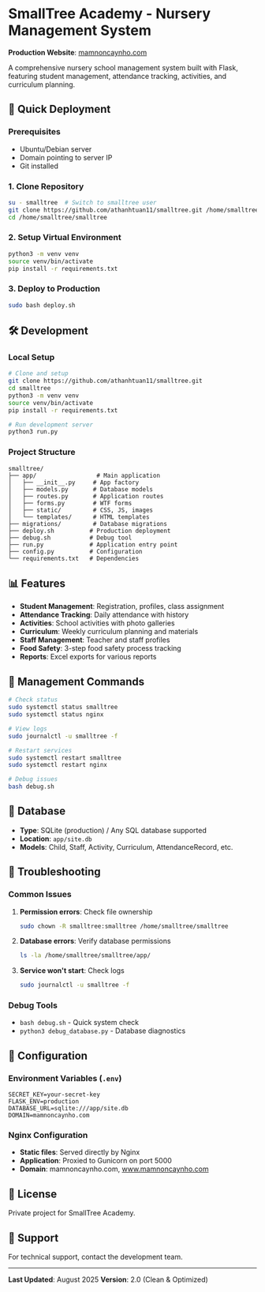 # SmallTree Academy - Nursery Management System

**Production Website**: [mamnoncaynho.com](http://mamnoncaynho.com)

A comprehensive nursery school management system built with Flask, featuring student management, attendance tracking, activities, and curriculum planning.

## 🚀 Quick Deployment

### Prerequisites
- Ubuntu/Debian server
- Domain pointing to server IP
- Git installed

### 1. Clone Repository
```bash
su - smalltree  # Switch to smalltree user
git clone https://github.com/athanhtuan11/smalltree.git /home/smalltree/smalltree
cd /home/smalltree/smalltree
```

### 2. Setup Virtual Environment
```bash
python3 -m venv venv
source venv/bin/activate
pip install -r requirements.txt
```

### 3. Deploy to Production
```bash
sudo bash deploy.sh
```

## 🛠️ Development

### Local Setup
```bash
# Clone and setup
git clone https://github.com/athanhtuan11/smalltree.git
cd smalltree
python3 -m venv venv
source venv/bin/activate
pip install -r requirements.txt

# Run development server
python3 run.py
```

### Project Structure
```
smalltree/
├── app/                 # Main application
│   ├── __init__.py     # App factory
│   ├── models.py       # Database models
│   ├── routes.py       # Application routes
│   ├── forms.py        # WTF forms
│   ├── static/         # CSS, JS, images
│   └── templates/      # HTML templates
├── migrations/         # Database migrations
├── deploy.sh          # Production deployment
├── debug.sh           # Debug tool
├── run.py             # Application entry point
├── config.py          # Configuration
└── requirements.txt   # Dependencies
```

## 📊 Features

- **Student Management**: Registration, profiles, class assignment
- **Attendance Tracking**: Daily attendance with history
- **Activities**: School activities with photo galleries
- **Curriculum**: Weekly curriculum planning and materials
- **Staff Management**: Teacher and staff profiles
- **Food Safety**: 3-step food safety process tracking
- **Reports**: Excel exports for various reports

## 🔧 Management Commands

```bash
# Check status
sudo systemctl status smalltree
sudo systemctl status nginx

# View logs
sudo journalctl -u smalltree -f

# Restart services
sudo systemctl restart smalltree
sudo systemctl restart nginx

# Debug issues
bash debug.sh
```

## 📁 Database

- **Type**: SQLite (production) / Any SQL database supported
- **Location**: `app/site.db`
- **Models**: Child, Staff, Activity, Curriculum, AttendanceRecord, etc.

## 🚨 Troubleshooting

### Common Issues

1. **Permission errors**: Check file ownership
   ```bash
   sudo chown -R smalltree:smalltree /home/smalltree/smalltree
   ```

2. **Database errors**: Verify database permissions
   ```bash
   ls -la /home/smalltree/smalltree/app/
   ```

3. **Service won't start**: Check logs
   ```bash
   sudo journalctl -u smalltree -f
   ```

### Debug Tools
- `bash debug.sh` - Quick system check
- `python3 debug_database.py` - Database diagnostics

## 🔐 Configuration

### Environment Variables (`.env`)
```
SECRET_KEY=your-secret-key
FLASK_ENV=production
DATABASE_URL=sqlite:///app/site.db
DOMAIN=mamnoncaynho.com
```

### Nginx Configuration
- **Static files**: Served directly by Nginx
- **Application**: Proxied to Gunicorn on port 5000
- **Domain**: mamnoncaynho.com, www.mamnoncaynho.com

## 📜 License

Private project for SmallTree Academy.

## 👥 Support

For technical support, contact the development team.

---

**Last Updated**: August 2025
**Version**: 2.0 (Clean & Optimized)